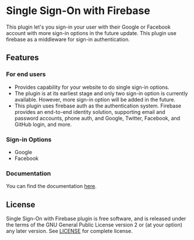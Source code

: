 # Single Sign-On with Firebase

This plugin let's you sign-in your user with their Google or Facebook account with more sign-in options in the future update. This plugin use firebase as a middleware for sign-in authentication.

## Features

### For end users

* Provides capability for your website to do single sign-in options.
* The plugin is at its earliest stage and only two sign-in option is currently available. However, more sign-in option will be added in the future.
* This plugin uses firebase auth as the authentication system. Firebase provides an end-to-end identity solution, supporting email and password accounts, phone auth, and Google, Twitter, Facebook, and GitHub login, and more.

### Sign-in Options

* Google
* Facebook

### Documentation

You can find the documentation [here](https://ians-organization-8.gitbook.io/single-sign-on-with-firebase).

## License

Single Sign-On with Firebase plugin is free software, and is released under the terms of the GNU General Public License version 2 or (at your option) any later version. See [LICENSE](/LICENSE) for complete license.